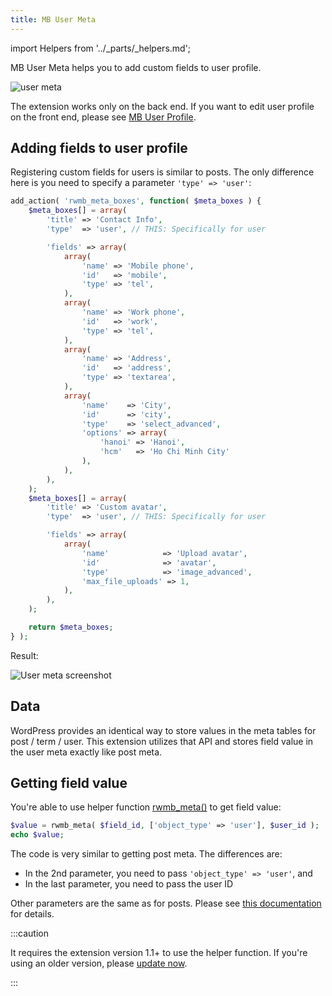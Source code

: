 ```yaml
---
title: MB User Meta
---
```


import Helpers from '../_parts/_helpers.md';

MB User Meta helps you to add custom fields to user profile.

![user meta](https://i1.wp.com/metabox.io/wp-content/uploads/2016/07/user-meta-1.png)

The extension works only on the back end. If you want to edit user profile on the front end, please see [MB User Profile](/extensions/mb-user-profile/).

## Adding fields to user profile

Registering custom fields for users is similar to posts. The only difference here is you need to specify a parameter `'type' => 'user'`:

```php
add_action( 'rwmb_meta_boxes', function( $meta_boxes ) {
    $meta_boxes[] = array(
        'title' => 'Contact Info',
        'type'  => 'user', // THIS: Specifically for user

        'fields' => array(
            array(
                'name' => 'Mobile phone',
                'id'   => 'mobile',
                'type' => 'tel',
            ),
            array(
                'name' => 'Work phone',
                'id'   => 'work',
                'type' => 'tel',
            ),
            array(
                'name' => 'Address',
                'id'   => 'address',
                'type' => 'textarea',
            ),
            array(
                'name'    => 'City',
                'id'      => 'city',
                'type'    => 'select_advanced',
                'options' => array(
                    'hanoi' => 'Hanoi',
                    'hcm'   => 'Ho Chi Minh City'
                ),
            ),
        ),
    );
    $meta_boxes[] = array(
        'title' => 'Custom avatar',
        'type'  => 'user', // THIS: Specifically for user

        'fields' => array(
            array(
                'name'            => 'Upload avatar',
                'id'              => 'avatar',
                'type'            => 'image_advanced',
                'max_file_uploads' => 1,
            ),
        ),
    );

    return $meta_boxes;
} );
```

Result:

![User meta screenshot](https://imgur.elightup.com/mRZJKhZ.png)

## Data

WordPress provides an identical way to store values in the meta tables for post / term / user. This extension utilizes that API and stores field value in the user meta exactly like post meta.

## Getting field value

You're able to use helper function [rwmb_meta()](/functions/rwmb-meta/) to get field value:

```php
$value = rwmb_meta( $field_id, ['object_type' => 'user'], $user_id );
echo $value;
```

The code is very similar to getting post meta. The differences are:
- In the 2nd parameter, you need to pass `'object_type' => 'user'`, and
- In the last parameter, you need to pass the user ID

Other parameters are the same as for posts. Please see [this documentation](/displaying-fields-with-code/) for details.

:::caution

It requires the extension version 1.1+ to use the helper function. If you're using an older version, please [update now](/updates/).

:::
